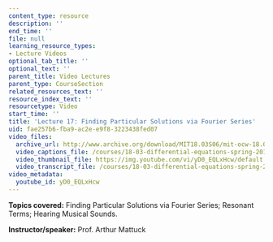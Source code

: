 ```yaml
---
content_type: resource
description: ''
end_time: ''
file: null
learning_resource_types:
- Lecture Videos
optional_tab_title: ''
optional_text: ''
parent_title: Video Lectures
parent_type: CourseSection
related_resources_text: ''
resource_index_text: ''
resourcetype: Video
start_time: ''
title: 'Lecture 17: Finding Particular Solutions via Fourier Series'
uid: fae257b6-fba9-ac2e-e9f8-3223438fed07
video_files:
  archive_url: http://www.archive.org/download/MIT18.03S06/mit-ocw-18.03-lec17-19mar2003-220k.mp4
  video_captions_file: /courses/18-03-differential-equations-spring-2010/c1e97a3141e758569f1b1cd374404c56_yD0_EQLxHcw.vtt
  video_thumbnail_file: https://img.youtube.com/vi/yD0_EQLxHcw/default.jpg
  video_transcript_file: /courses/18-03-differential-equations-spring-2010/57839a89c4d503a9768c85394bf46a11_yD0_EQLxHcw.pdf
video_metadata:
  youtube_id: yD0_EQLxHcw
---
```


**Topics covered:** Finding Particular Solutions via Fourier Series; Resonant Terms; Hearing Musical Sounds.

**Instructor/speaker:** Prof. Arthur Mattuck